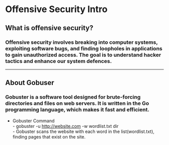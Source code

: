 # Offensive Security Intro

## What is offensive security? </h2>

### Offensive security involves breaking into computer systems, exploiting software bugs, and finding loopholes in applications to gain unauthorized access. The goal is to understand hacker tactics and enhance our system defences.

***
## About Gobuser
### Gobuster is a software tool designed for brute-forcing directories and files on web servers. It is written in the Go programming language, which makes it fast and efficient.
   - Gobuster Command <br>
    - gobuster -u http://website.com -w wordlist.txt dir <br>
    - Gobuster scans the website with each word in the list(wordlist.txt), finding pages that exist on the site. <br>

